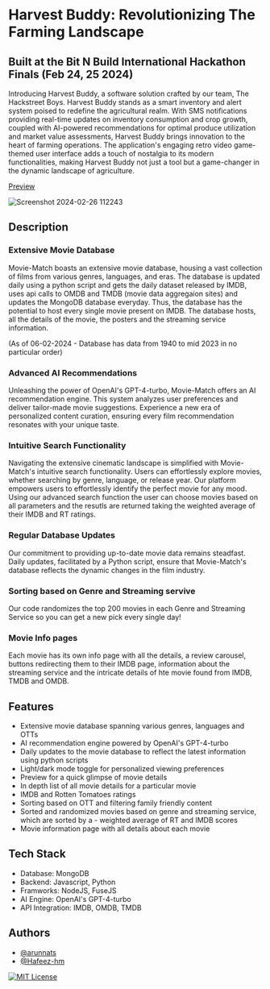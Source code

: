 # Harvest Buddy: Revolutionizing The Farming Landscape
## Built at the Bit N Build International Hackathon Finals (Feb 24, 25 2024)

Introducing Harvest Buddy, a software solution crafted by our team, The Hackstreet Boys. Harvest Buddy stands as a smart inventory and alert system poised to redefine the agricultural realm. With SMS notifications providing real-time updates on inventory consumption and crop growth, coupled with AI-powered recommendations for optimal produce utilization and market value assessments, Harvest Buddy brings innovation to the heart of farming operations. The application's engaging retro video game-themed user interface adds a touch of nostalgia to its modern functionalities, making Harvest Buddy not just a tool but a game-changer in the dynamic landscape of agriculture. 

[Preview](http://harvestbuddy.arunnats.com/)

![Screenshot 2024-02-26 112243](https://github.com/arunnats/HarvestBuddy/assets/118368673/f1975b7c-469a-4964-90cc-71bdb6b1e58a)

<a name="description"></a>
## Description

### Extensive Movie Database

Movie-Match boasts an extensive movie database, housing a vast collection of films from various genres, languages, and eras. The database is updated daily using a python script and gets the daily dataset released by IMDB, uses api calls to OMDB and TMDB (movie data aggregaion sites) and updates the MongoDB database everyday. Thus, the database has the potential to host every single movie present on IMDB. The database hosts, all the details of the movie, the posters and the streaming service information.

(As of 06-02-2024 - Database has data from 1940 to mid 2023 in no particular order)

### Advanced AI Recommendations

Unleashing the power of OpenAI's GPT-4-turbo, Movie-Match offers an AI recommendation engine. This system analyzes user preferences and deliver tailor-made movie suggestions. Experience a new era of personalized content curation, ensuring every film recommendation resonates with your unique taste.

### Intuitive Search Functionality

Navigating the extensive cinematic landscape is simplified with Movie-Match's intuitive search functionality. Users can effortlessly explore movies, whether searching by genre, language, or release year. Our platform empowers users to effortlessly identify the perfect movie for any mood. Using our advanced search function the user can choose movies based on all parameters and the resutls are returned taking the weighted average of their IMDB and RT ratings.

### Regular Database Updates

Our commitment to providing up-to-date movie data remains steadfast. Daily updates, facilitated by a Python script, ensure that Movie-Match's database reflects the dynamic changes in the film industry.

### Sorting based on Genre and Streaming servive

Our code randomizes the top 200 movies in each Genre and Streaming Service so you can get a new pick every single day!

### Movie Info pages

Each movie has its own info page with all the details, a review carousel, buttons redirecting them to their IMDB page, information about the streaming service and the intricate details of hte movie found from IMDB, TMDB and OMDB.

<a name="features"></a>
## Features

- Extensive movie database spanning various genres, languages and OTTs
- AI recommendation engine powered by OpenAI's GPT-4-turbo
- Daily updates to the movie database to reflect the latest information using python scripts
- Light/dark mode toggle for personalized viewing preferences
- Preview for a quick glimpse of movie details
- In depth list of all movie details for a particular movie
- IMDB and Rotten Tomatoes ratings
- Sorting based on OTT and filtering family friendly content
- Sorted and randomized movies based on genre and streaming service, which are sorted by a - weighted average of RT and IMDB scores
- Movie information page with all details about each movie

<a name="tech-stack"></a>
## Tech Stack

- Database: MongoDB
- Backend: Javascript, Python
- Framworks: NodeJS, FuseJS
- AI Engine: OpenAI's GPT-4-turbo
- API Integration: IMDB, OMDB, TMDB

<a name="authors"></a>
## Authors

- [@arunnats](https://www.arunnats.com/)
- [@Hafeez-hm](https://github.com/Hafeez-hm)

[![MIT License](https://img.shields.io/badge/License-MIT-green.svg)](https://choosealicense.com/licenses/mit/)
